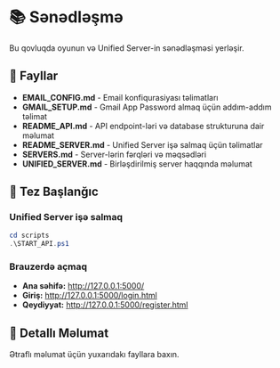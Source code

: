 # 📚 Sənədləşmə

Bu qovluqda oyunun və Unified Server-in sənədləşməsi yerləşir.

## 📄 Fayllar

- **EMAIL_CONFIG.md** - Email konfiqurasiyası təlimatları
- **GMAIL_SETUP.md** - Gmail App Password almaq üçün addım-addım təlimat
- **README_API.md** - API endpoint-ləri və database strukturuna dair məlumat
- **README_SERVER.md** - Unified Server işə salmaq üçün təlimatlar
- **SERVERS.md** - Server-lərin fərqləri və məqsədləri
- **UNIFIED_SERVER.md** - Birləşdirilmiş server haqqında məlumat

## 🚀 Tez Başlanğıc

### Unified Server işə salmaq

```powershell
cd scripts
.\START_API.ps1
```

### Brauzerdə açmaq

- **Ana səhifə:** http://127.0.0.1:5000/
- **Giriş:** http://127.0.0.1:5000/login.html
- **Qeydiyyat:** http://127.0.0.1:5000/register.html

## 📖 Detallı Məlumat

Ətraflı məlumat üçün yuxarıdakı fayllara baxın.

